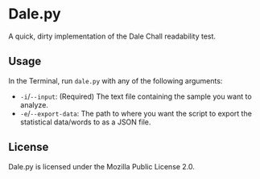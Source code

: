 # Dale.py

A quick, dirty implementation of the Dale Chall readability test.

## Usage

In the Terminal, run `dale.py` with any of the following arguments:

- `-i`/`--input`: (Required) The text file containing the sample you want to analyze.
- `-e`/`--export-data`: The path to where you want the script to export the statistical data/words to as a JSON file.

## License

Dale.py is licensed under the Mozilla Public License 2.0.